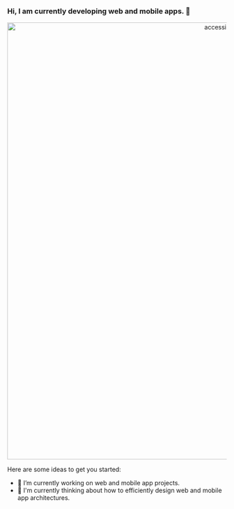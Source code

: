 ### Hi, I am currently developing web and mobile apps. 👋

<p align="center">
  <img src="reactlogo.png" width="1000" alt="accessibility text">
</p>

Here are some ideas to get you started:

- 🔭 I’m currently working on web and mobile app projects.
- 🌱 I'm currently thinking about how to efficiently design web and mobile app architectures.
